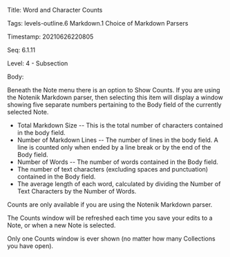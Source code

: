 Title:  Word and Character Counts

Tags:   levels-outline.6 Markdown.1 Choice of Markdown Parsers

Timestamp: 20210626220805

Seq:    6.1.11

Level:  4 - Subsection

Body: 

Beneath the Note menu there is an option to Show Counts. If you are using the Notenik Markdown parser, then selecting this item will display a window showing five separate numbers pertaining to the Body field of the currently selected Note. 

* Total Markdown Size -- This is the total number of characters contained in the body field. 
* Number of Markdown Lines -- The number of lines in the body field. A line is counted only when ended by a line break or by the end of the Body field. 
* Number of Words -- The number of words contained in the Body field. 
* The number of text characters (excluding spaces and punctuation) contained in the Body field. 
* The average length of each word, calculated by dividing the Number of Text Characters by the Number of Words. 

Counts are only available if you are using the Notenik Markdown parser. 

The Counts window will be refreshed each time you save your edits to a Note, or when a new Note is selected. 

Only one Counts window is ever shown (no matter how many Collections you have open).
